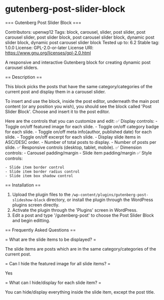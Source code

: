 # gutenberg-post-slider-block

=== Gutenberg Post Slider Block ===

Contributors:      upenwp12
Tags:              block, carousel, slider, post slider, post carousel slider, post slider block, post carousel slider block, dynamic post slider block, dynamic post carousel slider block
Tested up to:      6.2
Stable tag:        1.0.0
License:           GPL-2.0-or-later
License URI:       https://www.gnu.org/licenses/gpl-2.0.html

A responsive and interactive Gutenberg block for creating dynamic post carousel sliders.

== Description ==

This block picks the posts that have the same category/categories of the current post and display them in a carousel slider.

To insert and use the block, inside the post editor, underneath the main post content (or any position you wish), you should see the block called 'Post Slider Block'. Choose and insert it to the post editor.

Here are the controls that you can customize and edit:
✅ Display controls:
    - Toggle on/off featured image for each slide.
    - Toggle on/off category badge for each slide.
    - Toggle on/off meta info(author, published date) for each slide.
    - Toggle on/off excerpt for each slide.
    - Display slide items in ASC/DESC order.
    - Number of total posts to display.
    - Number of posts per slide.
✅ Responsive controls (desktop, tablet, mobile).
✅ Dimension controls:
    - Carousel padding/margin
    - Slide item padding/margin
✅ Style controls:

    - Slide item border control
    - Slide item border radius control
    - Slide item box shadow control

== Installation ==

1. Upload the plugin files to the `/wp-content/plugins/gutenberg-post-slideshow-block` directory, or install the plugin through the WordPress plugins screen directly.
2. Activate the plugin through the 'Plugins' screen in WordPress.
3. Edit a post and type '/gutenberg-post' to choose the Post Slider Block and begin editting.

== Frequently Asked Questions ==

= What are the slide items to be displayed? =

The slide items are posts which are in the same category/categories of the current post.

= Can I hide the featured image for all slide items? =

Yes

= What can I hide/display for each slide item? =

You can hide/display everything inside the slide item, except the post title.
